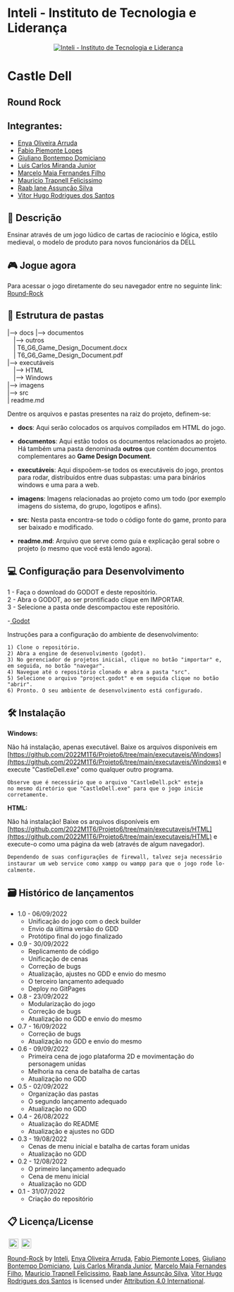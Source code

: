 # Inteli - Instituto de Tecnologia e Liderança 

<p align="center">
<a href= "https://www.inteli.edu.br/"><img src="https://www.inteli.edu.br/wp-content/uploads/2021/08/20172028/marca_1-2.png" alt="Inteli - Instituto de Tecnologia e Liderança" border="0"></a>
</p>

# Castle Dell

## Round Rock


## Integrantes:
- <a href="https://www.linkedin.com/in/enya-oliveira-636566240/">Enya Oliveira Arruda</a>
- <a href="https://www.linkedin.com/in/fabio-piemonte-823a65211/">Fabio Piemonte Lopes</a>
- <a href="https://www.linkedin.com/in/giuliano-bontempo-domiciano-5b5766212/">Giuliano Bontempo Domiciano</a>
- <a href="https://www.linkedin.com/in/luis-miranda-137566139/">Luis Carlos Miranda Junior</a>
- <a href="https://www.linkedin.com/in/marcelo-maia-b90b03231/">Marcelo Maia Fernandes Filho</a>
- <a href="https://www.linkedin.com/in/mauricio-felicissimo-475024240/">Mauricio Trapnell Felicissimo</a> 
- <a href="https://www.linkedin.com/in/raab-iane/">Raab Iane Assunção Silva</a>  
- <a href="https://www.linkedin.com/in/vitor-santos-851408196/">Vitor Hugo Rodrigues dos Santos</a>

## 📝 Descrição

Ensinar através de um jogo lúdico de cartas de raciocínio e lógica, estilo medieval, o modelo de produto para novos funcionários da DELL

## 🎮 Jogue agora

Para acessar o jogo diretamente do seu navegador entre no seguinte link: [Round-Rock](https://2022m1t6-inteli.github.io/Round-Rock/)

## 📁 Estrutura de pastas

|--> docs
|--> documentos<br>
  &emsp;|--> outros <br>
  &emsp;| T6_G6_Game_Design_Document.docx<br>
  &emsp;| T6_G6_Game_Design_Document.pdf<br>
|--> executáveis <br>
  &emsp;|--> HTML <br>
  &emsp;|--> Windows <br>
|--> imagens<br>
|--> src<br>
| readme.md<br>

Dentre os arquivos e pastas presentes na raiz do projeto, definem-se:

- <b>docs</b>: Aqui serão colocados os arquivos compilados em HTML do jogo.<br>

- <b>documentos</b>: Aqui estão todos os documentos relacionados ao projeto. Há também uma pasta denominada <b>outros</b> que contém documentos complementares ao <b>Game Design Document</b>.

- <b>executáveis</b>: Aqui dispoõem-se todos os executáveis do jogo, prontos para rodar, distribuídos entre duas subpastas: uma para binários windows e uma para a web.

- <b>imagens</b>: Imagens relacionadas ao projeto como um todo (por exemplo imagens do sistema, do grupo, logotipos e afins).

- <b>src</b>: Nesta pasta encontra-se todo o código fonte do game, pronto para ser baixado e modificado.

- <b>readme.md</b>: Arquivo que serve como guia e explicação geral sobre o projeto (o mesmo que você está lendo agora).

## 💻 Configuração para Desenvolvimento

1 - Faça o download do GODOT e deste repositório.<br>
2 - Abra o GODOT, ao ser prontificado clique em IMPORTAR.<br>
3 - Selecione a pasta onde descompactou este repositório.<br>

-<a href="https://godotengine.org/download"> Godot</a>

Instruções para a configuração do ambiente de desenvolvimento:
```
1) Clone o repositório.
2) Abra a engine de desenvolvimento (godot).
3) No gerenciador de projetos inicial, clique no botão "importar" e, em seguida, no botão "navegar".
4) Navegue até o repositório clonado e abra a pasta "src".
5) Selecione o arquivo "project.godot" e em seguida clique no botão "abrir".
6) Pronto. O seu ambiente de desenvolvimento está configurado.
```

## 🛠 Instalação

<b>Windows:</b>

Não há instalação, apenas executável. Baixe os arquivos disponíveis em [https://github.com/2022M1T6/Projeto6/tree/main/executaveis/Windows](https://github.com/2022M1T6/Projeto6/tree/main/executaveis/Windows) e execute "CastleDell.exe" como qualquer outro programa.

```
Observe que é necessário que o arquivo "CastleDell.pck" esteja
no mesmo diretório que "CastleDell.exe" para que o jogo inicie
corretamente.
```

<b>HTML:</b>

Não há instalação! Baixe os arquivos disponíveis em [https://github.com/2022M1T6/Projeto6/tree/main/executaveis/HTML](https://github.com/2022M1T6/Projeto6/tree/main/executaveis/HTML) e execute-o como uma página da web (através de algum navegador).

```sh
Dependendo de suas configurações de firewall, talvez seja necessário
instaurar um web service como xampp ou wampp para que o jogo rode lo-
calmente.
```

## 🗃 Histórico de lançamentos

* 1.0 - 06/09/2022
  * Unificação do jogo com o deck builder
  * Envio da última versão do GDD
  * Protótipo final do jogo finalizado
* 0.9 - 30/09/2022
  * Replicamento de código
  * Unificação de cenas
  * Correção de bugs
  * Atualização, ajustes no GDD e envio do mesmo
  * O terceiro lançamento adequado
  * Deploy no GitPages
* 0.8 - 23/09/2022
  * Modularização do jogo
  * Correção de bugs
  * Atualização no GDD e envio do mesmo
* 0.7 - 16/09/2022
  * Correção de bugs
  * Atualização no GDD e envio do mesmo
* 0.6 - 09/09/2022
  * Primeira cena de jogo plataforma 2D e movimentação do personagem unidas
  * Melhoria na cena de batalha de cartas
  * Atualização no GDD
* 0.5 - 02/09/2022
  * Organização das pastas
  * O segundo lançamento adequado
  * Atualização no GDD
* 0.4 - 26/08/2022
  * Atualização do README
  * Atualização e ajustes no GDD
* 0.3 - 19/08/2022
  * Cenas de menu inicial e batalha de cartas foram unidas
  * Atualização no GDD
* 0.2 - 12/08/2022
  * O primeiro lançamento adequado
  * Cena de menu inicial
  * Atualização no GDD
* 0.1 - 31/07/2022
  * Criação do repositório

## 📋 Licença/License
<img style="height:22px!important;margin-left:3px;vertical-align:text-bottom;" src="https://mirrors.creativecommons.org/presskit/icons/cc.svg?ref=chooser-v1"> <img style="height:22px!important;margin-left:3px;vertical-align:text-bottom;" src="https://mirrors.creativecommons.org/presskit/icons/by.svg?ref=chooser-v1">
<p xmlns:cc="http://creativecommons.org/ns#" xmlns:dct="http://purl.org/dc/terms/"><a property="dct:title" rel="cc:attributionURL" href="https://github.com/2022M1T6-inteli/Round-Rock">Round-Rock</a> by <a rel="cc:attributionURL dct:creator" property="cc:attributionName" href="https://github.com/InteliProjects">Inteli</a>, <a href="https://www.linkedin.com/in/enya-oliveira-636566240/">Enya Oliveira Arruda</a>, <a href="https://www.linkedin.com/in/fabio-piemonte-823a65211/">Fabio Piemonte Lopes</a>, <a href="https://www.linkedin.com/in/giuliano-bontempo-domiciano-5b5766212/">Giuliano Bontempo Domiciano</a>, <a href="https://www.linkedin.com/in/luis-miranda-137566139/">Luis Carlos Miranda Junior</a>, <a href="https://www.linkedin.com/in/marcelo-maia-b90b03231/">Marcelo Maia Fernandes Filho</a>, <a href="https://www.linkedin.com/in/mauricio-felicissimo-475024240/">Mauricio Trapnell Felicissimo</a>, <a href="https://www.linkedin.com/in/raab-iane/">Raab Iane Assunção Silva</a>, <a href="https://www.linkedin.com/in/vitor-santos-851408196/">Vitor Hugo Rodrigues dos Santos</a> is licensed under <a href="http://creativecommons.org/licenses/by/4.0/?ref=chooser-v1" target="_blank" rel="license noopener noreferrer" style="display:inline-block;">Attribution 4.0 International</a>.</p>
